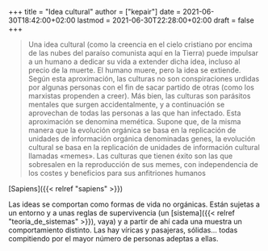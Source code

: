+++
title = "Idea cultural"
author = ["kepair"]
date = 2021-06-30T18:42:00+02:00
lastmod = 2021-06-30T22:28:00+02:00
draft = false
+++

> Una idea cultural (como la creencia en el cielo cristiano por encima de las nubes del paraíso comunista aquí en la Tierra) puede impulsar a un humano a dedicar su vida a extender dicha idea, incluso al precio de la muerte. El humano muere, pero la idea se extiende. Según esta aproximación, las culturas no son conspiraciones urdidas por algunas personas con el fin de sacar partido de otras (como los marxistas propenden a creer). Más bien, las culturas son parásitos mentales que surgen accidentalmente, y a continuación se aprovechan de todas las personas a las que han infectado. Esta aproximación se denomina memética. Supone que, de la misma manera que la evolución orgánica se basa en la replicación de unidades de información orgánica denominadas genes, la evolución cultural se basa en la replicación de unidades de información cultural llamadas «memes». Las culturas que tienen éxito son las que sobresalen en la reproducción de sus memes, con independencia de los costes y beneficios para sus anfitriones humanos

[Sapiens]({{< relref "sapiens" >}})

Las ideas se comportan como formas de vida no orgánicas. Están sujetas a un entorno y a unas reglas de supervivencia (un [sistema]({{< relref "teoria_de_sistemas" >}}), vaya) y a partir de ahí cada una muestra un comportamiento distinto. Las hay víricas y pasajeras, sólidas... todas compitiendo por el mayor número de personas adeptas a ellas.